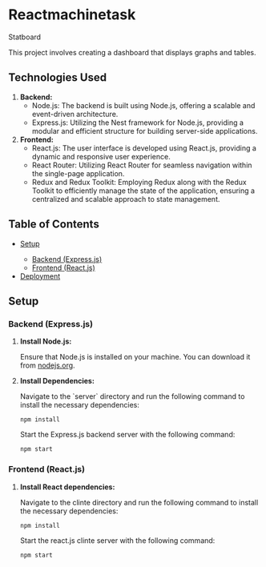 # Reactmachinetask
Statboard

<p>
This project involves creating a dashboard that displays graphs and tables.</p>

<h2>Technologies Used</h2>

<ol>
    <li><strong>Backend:</strong>
        <ul>
            <li>Node.js: The backend is built using Node.js, offering a scalable and event-driven architecture.</li>
            <li>Express.js: Utilizing the Nest framework for Node.js, providing a modular and efficient structure for building server-side applications.</li>
        </ul>
    </li>
    <li><strong>Frontend:</strong>
        <ul>
            <li>React.js: The user interface is developed using React.js, providing a dynamic and responsive user experience.</li>
<li>React Router: Utilizing React Router for seamless navigation within the single-page application.</li>
<li>Redux and Redux Toolkit: Employing Redux along with the Redux Toolkit to efficiently manage the state of the application, ensuring a centralized and scalable approach to state management.</li>
        </ul>
    </li>
</ol>

<h2>Table of Contents</h2>

<ul>
    <li><a href="#setup">Setup</a></li>
    <ul>
        <li><a href="#backend-nestjs">Backend (Express.js)</a></li>
        <li><a href="#frontend-reactjs">Frontend (React.js)</a></li>
    </ul>
    <li><a href="#deployment">Deployment</a></li>
</ul>

<h2 id="setup">Setup</h2>

<h3 id="backend-nestjs">Backend (Express.js)</h3>

<ol>
    <li><strong>Install Node.js:</strong>
        <p>Ensure that Node.js is installed on your machine. You can download it from <a href="https://nodejs.org/">nodejs.org</a>.</p>
    </li>
    <li><strong>Install Dependencies:</strong>
        <p>Navigate to the `server` directory and run the following command to install the necessary dependencies:</p>
        <code>npm install</code>
        <p>Start the Express.js backend server with the following command:</p>
        <code>npm start</code>
    </li>
</ol>

<h3 id="frontend-reactjs">Frontend (React.js)</h3>

<ol>
    <li><strong>Install React dependencies:</strong>
        <p>Navigate to the clinte directory and run the following command to install the necessary dependencies:</p>
        <code>npm install</code>
      <p>Start the react.js clinte server with the following command:</p>
        <code>npm start</code>
    </li>
</ol>
